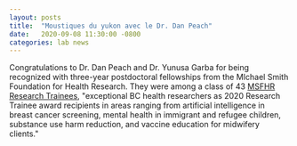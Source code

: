 ```yaml
---
layout: posts
title:  "Moustiques du yukon avec le Dr. Dan Peach"
date:   2020-09-08 11:30:00 -0800
categories: lab news
---
```


Congratulations to Dr. Dan Peach and Dr. Yunusa Garba for being recognized with three-year postdoctoral fellowships from the MIchael Smith Foundation for Health Research. They were among a class of 43 [MSFHR Research Trainees][msfhr], "exceptional BC health researchers as 2020 Research Trainee award recipients in areas ranging from artificial intelligence in breast cancer screening, mental health in immigrant and refugee children, substance use harm reduction, and vaccine education for midwifery clients."


[msfhr]:https://www.msfhr.org/news/features/announcing-2020-msfhr-scholars-and-research-trainees
